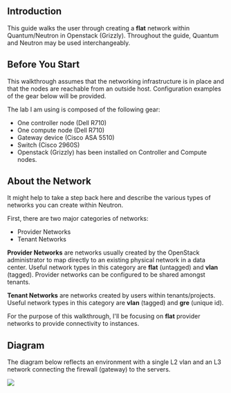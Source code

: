 ## Introduction ##

This guide walks the user through creating a **flat** network within Quantum/Neutron in Openstack (Grizzly). Throughout the guide, Quantum and Neutron may be used interchangeably.

## Before You Start ##

This walkthrough assumes that the networking infrastructure is in place and that the nodes are reachable from an outside host. Configuration examples of the gear below will be provided.

The lab I am using is composed of the following gear:

* One controller node (Dell R710)
* One compute node (Dell R710)
* Gateway device (Cisco ASA 5510)
* Switch (Cisco 2960S)
* Openstack (Grizzly) has been installed on Controller and Compute nodes.

## About the Network ##

It might help to take a step back here and describe the various types of networks you can create within Neutron.

First, there are two major categories of networks:

- Provider Networks
- Tenant Networks

**Provider Networks** are networks usually created by the OpenStack administrator to map directly to an existing physical network in a data center. Useful network types in this category are **flat** (untagged) and **vlan** (tagged). Provider networks can be configured to be shared amongst tenants.

**Tenant Networks** are networks created by users within tenants/projects. Useful network types in this category are **vlan** (tagged) and **gre** (unique id). 

For the purpose of this walkthrough, I'll be focusing on **flat** provider networks to provide connectivity to instances.

## Diagram ##

The diagram below reflects an environment with a single L2 vlan and an L3 network connecting the firewall (gateway) to the servers.

![](http://i.imgur.com/9SNsxOr.png)







